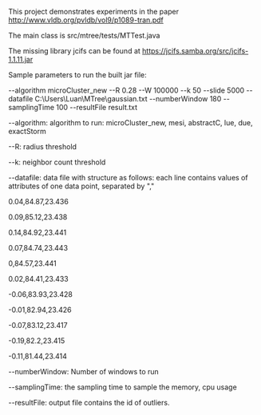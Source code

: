 This project demonstrates experiments in the paper http://www.vldb.org/pvldb/vol9/p1089-tran.pdf

The main class is src/mtree/tests/MTTest.java

The missing library jcifs can be found at https://jcifs.samba.org/src/jcifs-1.1.11.jar 

Sample parameters to run the built jar file:    

--algorithm microCluster_new --R 0.28 --W 100000 --k 50 --slide 5000 --datafile C:\Users\Luan\MTree\gaussian.txt 
     --numberWindow 180 --samplingTime 100 --resultFile result.txt


--algorithm: algorithm to run: microCluster_new, mesi, abstractC, lue, due, exactStorm

--R: radius threshold

--k: neighbor count threshold 

--datafile: data file with structure as follows: each line contains values of attributes of one data point,  separated by ","


0.04,84.87,23.436

0.09,85.12,23.438

0.14,84.92,23.441

0.07,84.74,23.443

0,84.57,23.441

0.02,84.41,23.433

-0.06,83.93,23.428

-0.01,82.94,23.426

-0.07,83.12,23.417

-0.19,82.2,23.415

-0.11,81.44,23.414


--numberWindow: Number of windows to run

--samplingTime: the sampling time to sample the memory, cpu usage

--resultFile: output file contains the id of outliers.

